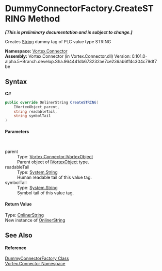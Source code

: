 # DummyConnectorFactory.CreateSTRING Method 
 _**\[This is preliminary documentation and is subject to change.\]**_

Creates <a href="http://msdn2.microsoft.com/en-us/library/s1wwdcbf" target="_blank">String</a> dummy tag of PLC value type STRING

**Namespace:**&nbsp;<a href="N_Vortex_Connector.md">Vortex.Connector</a><br />**Assembly:**&nbsp;Vortex.Connector (in Vortex.Connector.dll) Version: 0.101.0-alpha.5+Branch.develop.Sha.964441db673232ae7ce236ab6ff4c304c79df7be

## Syntax

**C#**<br />
``` C#
public override OnlinerString CreateSTRING(
	IVortexObject parent,
	string readableTail,
	string symbolTail
)
```


#### Parameters
&nbsp;<dl><dt>parent</dt><dd>Type: <a href="T_Vortex_Connector_IVortexObject.md">Vortex.Connector.IVortexObject</a><br />Parent object of <a href="T_Vortex_Connector_IVortexObject.md">IVortexObject</a> type.</dd><dt>readableTail</dt><dd>Type: <a href="http://msdn2.microsoft.com/en-us/library/s1wwdcbf" target="_blank">System.String</a><br />Human readable tail of this value tag.</dd><dt>symbolTail</dt><dd>Type: <a href="http://msdn2.microsoft.com/en-us/library/s1wwdcbf" target="_blank">System.String</a><br />Symbol tail of this value tag.</dd></dl>

#### Return Value
Type: <a href="T_Vortex_Connector_ValueTypes_OnlinerString.md">OnlinerString</a><br />New instance of <a href="T_Vortex_Connector_ValueTypes_OnlinerString.md">OnlinerString</a>

## See Also


#### Reference
<a href="T_Vortex_Connector_DummyConnectorFactory.md">DummyConnectorFactory Class</a><br /><a href="N_Vortex_Connector.md">Vortex.Connector Namespace</a><br />